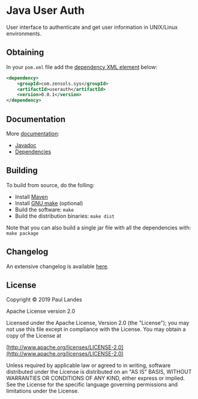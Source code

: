 # Java User Auth

User interface to authenticate and get user information in UNIX/Linux environments.


## Obtaining

In your `pom.xml` file add
the
[dependency XML element](https://plandes.github.io/userauth/dependency-info.html) below:
```xml
<dependency>
    <groupId>com.zensols.sys</groupId>
    <artifactId>userauth</artifactId>
    <version>0.0.1</version>
</dependency>
```


## Documentation

More [documentation](https://plandes.github.io/userauth/):
* [Javadoc](https://plandes.github.io/userauth/apidocs/index.html)
* [Dependencies](https://plandes.github.io/userauth/dependencies.html)


## Building

To build from source, do the folling:

- Install [Maven](https://maven.apache.org)
- Install [GNU make](https://www.gnu.org/software/make/) (optional)
- Build the software: `make`
- Build the distribution binaries: `make dist`

Note that you can also build a single jar file with all the dependencies with: `make package`


## Changelog

An extensive changelog is available [here](CHANGELOG.md).



## License

Copyright © 2019 Paul Landes

Apache License version 2.0

Licensed under the Apache License, Version 2.0 (the "License");
you may not use this file except in compliance with the License.
You may obtain a copy of the License at

[http://www.apache.org/licenses/LICENSE-2.0](http://www.apache.org/licenses/LICENSE-2.0)

Unless required by applicable law or agreed to in writing, software
distributed under the License is distributed on an "AS IS" BASIS,
WITHOUT WARRANTIES OR CONDITIONS OF ANY KIND, either express or implied.
See the License for the specific language governing permissions and
limitations under the License.
